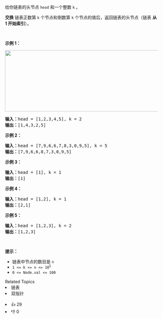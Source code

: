 <p>给你链表的头节点 <code>head</code> 和一个整数 <code>k</code> 。</p>

<p><strong>交换</strong> 链表正数第 <code>k</code> 个节点和倒数第 <code>k</code> 个节点的值后，返回链表的头节点（链表 <strong>从 1 开始索引</strong>）。</p>

<p> </p>

<p><strong>示例 1：</strong></p>
<img alt="" src="https://assets.leetcode-cn.com/aliyun-lc-upload/uploads/2021/01/10/linked1.jpg" style="width: 722px; height: 202px;" />
<pre>
<strong>输入：</strong>head = [1,2,3,4,5], k = 2
<strong>输出：</strong>[1,4,3,2,5]
</pre>

<p><strong>示例 2：</strong></p>

<pre>
<strong>输入：</strong>head = [7,9,6,6,7,8,3,0,9,5], k = 5
<strong>输出：</strong>[7,9,6,6,8,7,3,0,9,5]
</pre>

<p><strong>示例 3：</strong></p>

<pre>
<strong>输入：</strong>head = [1], k = 1
<strong>输出：</strong>[1]
</pre>

<p><strong>示例 4：</strong></p>

<pre>
<strong>输入：</strong>head = [1,2], k = 1
<strong>输出：</strong>[2,1]
</pre>

<p><strong>示例 5：</strong></p>

<pre>
<strong>输入：</strong>head = [1,2,3], k = 2
<strong>输出：</strong>[1,2,3]
</pre>

<p> </p>

<p><strong>提示：</strong></p>

<ul>
	<li>链表中节点的数目是 <code>n</code></li>
	<li><code>1 <= k <= n <= 10<sup>5</sup></code></li>
	<li><code>0 <= Node.val <= 100</code></li>
</ul>
<div><div>Related Topics</div><div><li>链表</li><li>双指针</li></div></div><br><div><li>👍 29</li><li>👎 0</li></div>